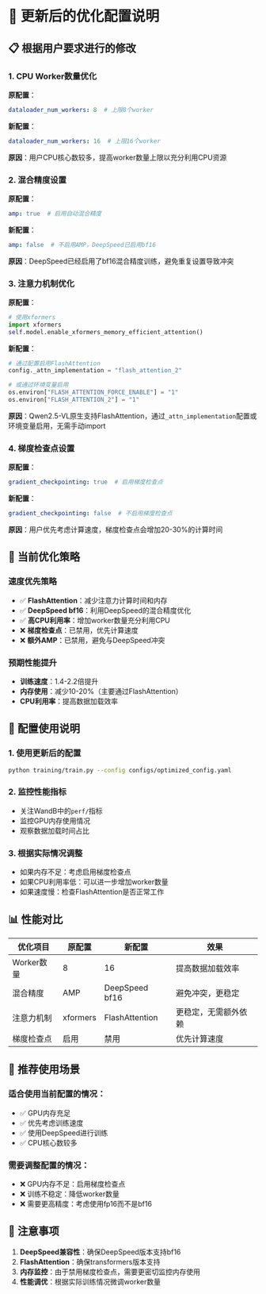 # 🔄 更新后的优化配置说明

## 📋 根据用户要求进行的修改

### 1. CPU Worker数量优化
**原配置**：
```yaml
dataloader_num_workers: 8  # 上限8个worker
```

**新配置**：
```yaml
dataloader_num_workers: 16  # 上限16个worker
```

**原因**：用户CPU核心数较多，提高worker数量上限以充分利用CPU资源

### 2. 混合精度设置
**原配置**：
```yaml
amp: true  # 启用自动混合精度
```

**新配置**：
```yaml
amp: false  # 不启用AMP，DeepSpeed已启用bf16
```

**原因**：DeepSpeed已经启用了bf16混合精度训练，避免重复设置导致冲突

### 3. 注意力机制优化
**原配置**：
```python
# 使用xformers
import xformers
self.model.enable_xformers_memory_efficient_attention()
```

**新配置**：
```python
# 通过配置启用FlashAttention
config._attn_implementation = "flash_attention_2"

# 或通过环境变量启用
os.environ["FLASH_ATTENTION_FORCE_ENABLE"] = "1"
os.environ["FLASH_ATTENTION_2"] = "1"
```

**原因**：Qwen2.5-VL原生支持FlashAttention，通过`_attn_implementation`配置或环境变量启用，无需手动import

### 4. 梯度检查点设置
**原配置**：
```yaml
gradient_checkpointing: true  # 启用梯度检查点
```

**新配置**：
```yaml
gradient_checkpointing: false  # 不启用梯度检查点
```

**原因**：用户优先考虑计算速度，梯度检查点会增加20-30%的计算时间

## 🎯 当前优化策略

### 速度优先策略
- ✅ **FlashAttention**：减少注意力计算时间和内存
- ✅ **DeepSpeed bf16**：利用DeepSpeed的混合精度优化
- ✅ **高CPU利用率**：增加worker数量充分利用CPU
- ❌ **梯度检查点**：已禁用，优先计算速度
- ❌ **额外AMP**：已禁用，避免与DeepSpeed冲突

### 预期性能提升
- **训练速度**：1.4-2.2倍提升
- **内存使用**：减少10-20%（主要通过FlashAttention）
- **CPU利用率**：提高数据加载效率

## 🔧 配置使用说明

### 1. 使用更新后的配置
```bash
python training/train.py --config configs/optimized_config.yaml
```

### 2. 监控性能指标
- 关注WandB中的`perf/`指标
- 监控GPU内存使用情况
- 观察数据加载时间占比

### 3. 根据实际情况调整
- 如果内存不足：考虑启用梯度检查点
- 如果CPU利用率低：可以进一步增加worker数量
- 如果速度慢：检查FlashAttention是否正常工作

## 📊 性能对比

| 优化项目 | 原配置 | 新配置 | 效果 |
|---------|--------|--------|------|
| Worker数量 | 8 | 16 | 提高数据加载效率 |
| 混合精度 | AMP | DeepSpeed bf16 | 避免冲突，更稳定 |
| 注意力机制 | xformers | FlashAttention | 更稳定，无需额外依赖 |
| 梯度检查点 | 启用 | 禁用 | 优先计算速度 |

## 🚀 推荐使用场景

### 适合使用当前配置的情况：
- ✅ GPU内存充足
- ✅ 优先考虑训练速度
- ✅ 使用DeepSpeed进行训练
- ✅ CPU核心数较多

### 需要调整配置的情况：
- ❌ GPU内存不足：启用梯度检查点
- ❌ 训练不稳定：降低worker数量
- ❌ 需要更高精度：考虑使用fp16而不是bf16

## 📝 注意事项

1. **DeepSpeed兼容性**：确保DeepSpeed版本支持bf16
2. **FlashAttention**：确保transformers版本支持
3. **内存监控**：由于禁用梯度检查点，需要更密切监控内存使用
4. **性能调优**：根据实际训练情况微调worker数量 